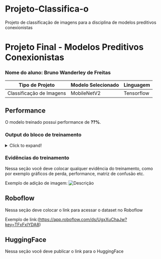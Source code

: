 # Projeto-Classifica-o
Projeto de classificação de imagens para a disciplina de modelos preditivos conexionistas

# Projeto Final - Modelos Preditivos Conexionistas

### Nome do aluno: Bruno Wanderley de Freitas

|**Tipo de Projeto**|**Modelo Selecionado**|**Linguagem**|
|--|--|--|
|Classificação de Imagens|MobileNetV2|Tensorflow|

## Performance

O modelo treinado possui performance de **??%**.

### Output do bloco de treinamento

<details>
  <summary>Click to expand!</summary>
  
  ```text
    Você deve colar aqui a saída do bloco de treinamento do notebook, contendo todas as épocas e saídas do treinamento
  ```
</details>

### Evidências do treinamento

Nessa seção você deve colocar qualquer evidência do treinamento, como por exemplo gráficos de perda, performance, matriz de confusão etc.

Exemplo de adição de imagem:
![Descrição](https://picsum.photos/seed/picsum/500/300)

## Roboflow

Nessa seção deve colocar o link para acessar o dataset no Roboflow

Exemplo de link:(https://app.roboflow.com/ds/UgxXuChaJw?key=TFxFxlYDA8)

## HuggingFace

Nessa seção você deve publicar o link para o HuggingFace
